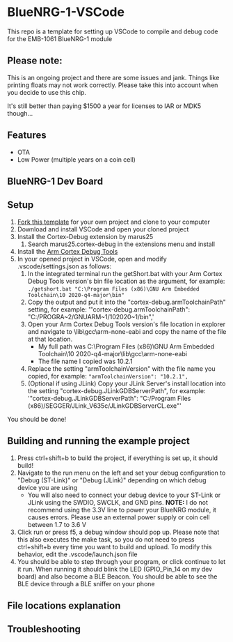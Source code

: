 # BlueNRG-1-VSCode
This repo is a template for setting up VSCode to compile and debug code for the EMB-1061 BlueNRG-1 module

## Please note:
This is an ongoing project and there are some issues and jank. Things like printing floats may not work correctly. Please take this into account when you decide to use this chip.

It's still better than paying $1500 a year for licenses to IAR or MDK5 though...

## Features

- OTA
- Low Power (multiple years on a coin cell)

## BlueNRG-1 Dev Board

## Setup
1. [Fork this template](https://github.com/ctjet/BlueNRG-1-VSCode/generate) for your own project and clone to your computer
2. Download and install VSCode and open your cloned project
3. Install the Cortex-Debug extension by marus25
    1. Search marus25.cortex-debug in the extensions menu and install
4. Install the [Arm Cortex Debug Tools](https://developer.arm.com/tools-and-software/open-source-software/developer-tools/gnu-toolchain/gnu-rm/downloads)
5. In your opened project in VSCode, open and modify .vscode/settings.json as follows:
    1. In the integrated terminal run the getShort.bat with your Arm Cortex Debug Tools version's bin file location as the argument, for example:
        `./getshort.bat "C:\Program Files (x86)\GNU Arm Embedded Toolchain\10 2020-q4-major\bin"`
    2. Copy the output and put it into the "cortex-debug.armToolchainPath" setting, for example:
        '"cortex-debug.armToolchainPath": "C:/PROGRA\~2/GNUARM\~1/102020~1/bin",'
    3. Open your Arm Cortex Debug Tools version's file location in explorer and navigate to \\lib\\gcc\\arm-none-eabi and copy the name of the file at that location. 
        - My full path was C:\\Program Files (x86)\\GNU Arm Embedded Toolchain\\10 2020-q4-major\\lib\\gcc\\arm-none-eabi
        - The file name I copied was 10.2.1
    4. Replace the setting "armToolchainVersion" with the file name you copied, for example:
        `"armToolchainVersion": "10.2.1",`
    5. (Optional if using JLink) Copy your JLink Server's install location into the setting "cortex-debug.JLinkGDBServerPath", for example:
        '"cortex-debug.JLinkGDBServerPath": "C:/Program Files (x86)/SEGGER/JLink_V635c/JLinkGDBServerCL.exe"'

You should be done! 

## Building and running the example project
1. Press ctrl+shift+b to build the project, if everything is set up, it should build!
2. Navigate to the run menu on the left and set your debug configuration to "Debug (ST-Link)" or "Debug (JLink)" depending on which debug device you are using
    - You will also need to connect your debug device to your ST-Link or JLink using the SWDIO, SWCLK, and GND pins. **NOTE:** I do not recommend using the 3.3V line to power your BlueNRG module, it causes errors. Please use an external power supply or coin cell between 1.7 to 3.6 V
3. Click run or press f5, a debug window should pop up. Please note that this also executes the make task, so you do not need to press ctrl+shift+b every time you want to build and upload. To modify this behavior, edit the  .vscode/launch.json file
4. You should be able to step through your program, or click continue to let it run. When running it should blink the LED (GPIO_Pin_14 on my dev board) and also become a BLE Beacon. You should be able to see the BLE device through a BLE sniffer on your phone

## File locations explanation

## Troubleshooting
